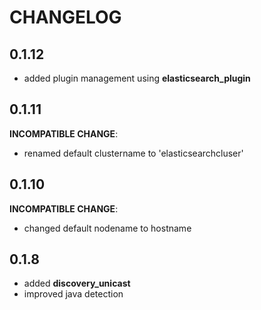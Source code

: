 # CHANGELOG

## 0.1.12

* added plugin management using **elasticsearch_plugin**

## 0.1.11

**INCOMPATIBLE CHANGE**:
* renamed default clustername to 'elasticsearchcluser'

## 0.1.10

**INCOMPATIBLE CHANGE**:
* changed default nodename to hostname

## 0.1.8

* added **discovery_unicast**
* improved java detection
